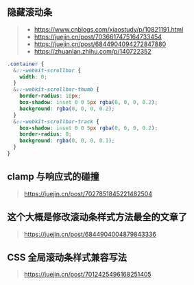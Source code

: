## 隐藏滚动条

> - https://www.cnblogs.com/xiaostudy/p/10821191.html
> - https://juejin.cn/post/7036617475164733454
> - https://juejin.cn/post/6844904094272847880
> - https://zhuanlan.zhihu.com/p/140722352

```scss
.container {
  &::-webkit-scrollbar {
    width: 0;
  }
  &::-webkit-scrollbar-thumb {
    border-radius: 10px;
    box-shadow: inset 0 0 5px rgba(0, 0, 0, 0.2);
    background: rgba(0, 0, 0, 0.2);
  }
  &::-webkit-scrollbar-track {
    box-shadow: inset 0 0 5px rgba(0, 0, 0, 0.2);
    border-radius: 0;
    background: rgba(0, 0, 0, 0.1);
  }
}
```

## clamp 与响应式的碰撞

> https://juejin.cn/post/7027851845221482504

## 这个大概是修改滚动条样式方法最全的文章了

> https://juejin.cn/post/6844904004879843336

## CSS 全局滚动条样式兼容写法

> https://juejin.cn/post/7012425496168251405
